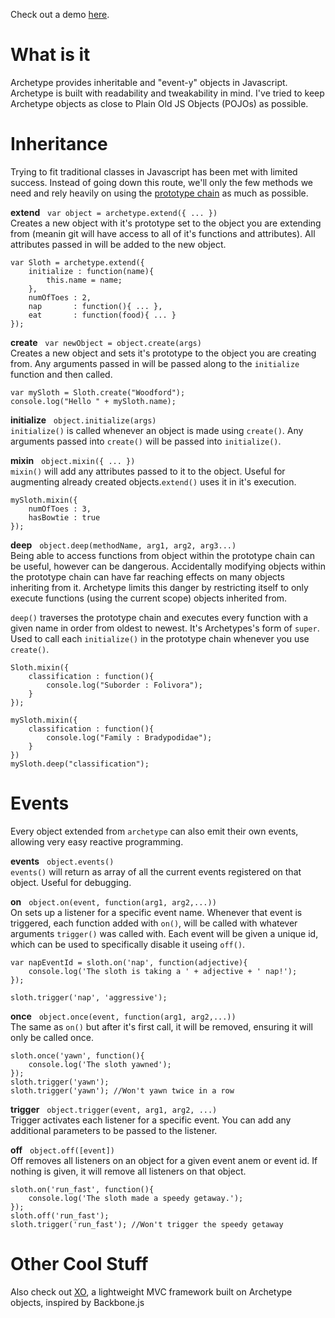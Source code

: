 Check out a demo [here](http://stolksdorf.github.io/Archetype).

# What is it
Archetype provides inheritable and "event-y" objects in Javascript. Archetype is built with readability and tweakability in mind. I've tried to keep Archetype objects as close to Plain Old JS Objects (POJOs) as possible.


# Inheritance
Trying to fit traditional classes in Javascript has been met with limited success. Instead of going down this route, we'll only the few methods we need and rely heavily on using the [prototype chain](https://developer.mozilla.org/en-US/docs/Web/JavaScript/Guide/Inheritance_and_the_prototype_chain) as much as possible.

**extend** &nbsp; `var object = archetype.extend({ ... })` <br>
Creates a new object with it's prototype set to the object you are extending from (meanin git will have access to all of it's functions and attributes). All attributes passed in will be added to the new object.

	var Sloth = archetype.extend({
		initialize : function(name){
			this.name = name;
		},
		numOfToes : 2,
		nap       : function(){ ... },
		eat       : function(food){ ... }
	});


**create** &nbsp; `var newObject = object.create(args)` <br>
Creates a new object and sets it's prototype to the object you are creating from. Any arguments passed in will be passed along to the `initialize` function and then called.

	var mySloth = Sloth.create("Woodford");
	console.log("Hello " + mySloth.name);

**initialize** &nbsp; `object.initialize(args)` <br>
`initialize()` is called whenever an object is made using `create()`. Any arguments passed into `create()` will be passed into `initialize()`.

**mixin** &nbsp; `object.mixin({ ... })` <br>
`mixin()` will add any attributes passed to it to the object. Useful for augmenting already created objects.`extend()` uses it in it's execution.

	mySloth.mixin({
		numOfToes : 3,
		hasBowtie : true
	});

**deep** &nbsp; `object.deep(methodName, arg1, arg2, arg3...)` <br>
Being able to access functions from object within the prototype chain can be useful, however can be dangerous. Accidentally modifying objects within the prototype chain can have far reaching effects on many objects inheriting from it. Archetype limits this danger by restricting itself to only execute functions (using the current scope) objects inherited from.

`deep()` traverses the prototype chain and executes every function with a given name in order from oldest to newest. It's Archetypes's form of `super`. Used to call each `initialize()` in the prototype chain whenever you use `create()`.

	Sloth.mixin({
		classification : function(){
			console.log("Suborder : Folivora");
		}
	});

	mySloth.mixin({
		classification : function(){
			console.log("Family : Bradypodidae");
		}
	})
	mySloth.deep("classification");


# Events
Every object extended from `archetype` can also emit their own events, allowing very easy reactive programming.

**events** &nbsp; `object.events()` <br>
`events()` will return as array of all the current events registered on that object. Useful for debugging.

**on** &nbsp; `object.on(event, function(arg1, arg2,...))` <br>
On sets up a listener for a specific event name. Whenever that event is triggered, each function added with `on()`, will be called with whatever arguments `trigger()` was called with. Each event will be given a unique id, which can be used to specifically disable it useing `off()`.

	var napEventId = sloth.on('nap', function(adjective){
		console.log('The sloth is taking a ' + adjective + ' nap!');
	});

	sloth.trigger('nap', 'aggressive');

**once** &nbsp; `object.once(event, function(arg1, arg2,...))` <br>
The same as `on()` but after it's first call, it will be removed, ensuring it will only be called once.

	sloth.once('yawn', function(){
		console.log('The sloth yawned');
	});
	sloth.trigger('yawn');
	sloth.trigger('yawn'); //Won't yawn twice in a row

**trigger** &nbsp; `object.trigger(event, arg1, arg2, ...)` <br>
Trigger activates each listener for a specific event. You can add any additional parameters to be passed to the listener.

**off** &nbsp; `object.off([event])` <br>
Off removes all listeners on an object for a given event anem or event id. If nothing is given, it will remove all listeners on that object.

	sloth.on('run_fast', function(){
		console.log('The sloth made a speedy getaway.');
	});
	sloth.off('run_fast');
	sloth.trigger('run_fast'); //Won't trigger the speedy getaway

# Other Cool Stuff
Also check out [XO](http://stolksdorf.github.io/XO), a lightweight MVC framework built on Archetype objects, inspired by Backbone.js
